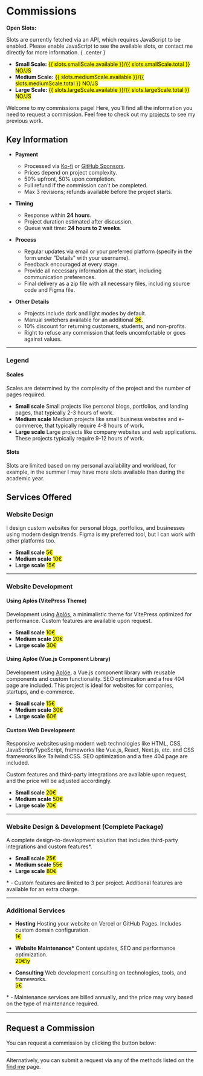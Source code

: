 # Commissions

**Open Slots:**

<noscript>

Slots are currently fetched via an API, which requires JavaScript to be enabled. Please enable JavaScript to see the available slots, or contact me directly for more information. { .center }

</noscript>

- **Small Scale:** <mark>{{ slots.smallScale.available }}/{{ slots.smallScale.total }} <noscript>NO/JS</noscript></mark>
- **Medium Scale:** <mark>{{ slots.mediumScale.available }}/{{ slots.mediumScale.total }} <noscript>NO/JS</noscript></mark>
- **Large Scale:** <mark>{{ slots.largeScale.available }}/{{ slots.largeScale.total }} <noscript>NO/JS</noscript></mark>

Welcome to my commissions page! Here, you'll find all the information you need to request a commission. Feel free to check out my [projects](/projects) to see my previous work.

## Key Information

<section class="non-cards non-cards-scroll">

- **Payment**

  - Processed via [Ko-fi](https://ko-fi.com/gxbsdev) or [GitHub Sponsors](https://github.com/sponsors/GabsEdits/).
  - Prices depend on project complexity.
  - 50% upfront, 50% upon completion.
  - Full refund if the commission can't be completed.
  - Max 3 revisions; refunds available before the project starts.

- **Timing**

  - Response within **24 hours**.
  - Project duration estimated after discussion.
  - Queue wait time: **24 hours to 2 weeks**.

- **Process**

  - Regular updates via email or your preferred platform (specify in the form under "Details" with your username).
  - Feedback encouraged at every stage.
  - Provide all necessary information at the start, including communication preferences.
  - Final delivery as a zip file with all necessary files, including source code and Figma file.

- **Other Details**

  - Projects include dark and light modes by default.
  - Manual switchers available for an additional <mark>3€</mark>.
  - 10% discount for returning customers, students, and non-profits.
  - Right to refuse any commission that feels uncomfortable or goes against values.

</section>

---

### Legend

#### Scales

Scales are determined by the complexity of the project and the number of pages required.

<section class="non-cards">

- **Small scale** Small projects like personal blogs, portfolios, and landing pages, that typically 2-3 hours of work.
- **Medium scale** Medium projects like small business websites and e-commerce, that typically require 4-8 hours of work.
- **Large scale** Large projects like company websites and web applications. These projects typically require 9-12 hours of work.

</section>

#### Slots

Slots are limited based on my personal availability and workload, for example, in the summer I may have more slots available than during the academic year.

## Services Offered

### Website Design

I design custom websites for personal blogs, portfolios, and businesses using modern design trends. Figma is my preferred tool, but I can work with other platforms too.

- **Small scale** <mark>5€</mark>
- **Medium scale** <mark>10€</mark>
- **Large scale** <mark>15€</mark>

---

### Website Development

#### Using Aplós (VitePress Theme)

Development using [Aplós](https://aplos.gxbs.dev), a minimalistic theme for VitePress optimized for performance. Custom features are available upon request.

- **Small scale** <mark>10€</mark>
- **Medium scale** <mark>20€</mark>
- **Large scale** <mark>30€</mark>

#### Using Aplóe (Vue.js Component Library)

Development using [Aplóe](https://aploe.gxbs.dev), a Vue.js component library with reusable components and custom functionality. SEO optimization and a free 404 page are included. This project is ideal for websites for companies, startups, and e-commerce.

- **Small scale** <mark>15€</mark>
- **Medium scale** <mark>30€</mark>
- **Large scale** <mark>60€</mark>

#### Custom Web Development

Responsive websites using modern web technologies like HTML, CSS, JavaScript/TypeScript, frameworks like Vue.js, React, Next.js, etc. and CSS
frameworks like Tailwind CSS. SEO optimization and a free 404 page are included.

Custom features and third-party integrations are available upon request, and the price will be adjusted accordingly.

- **Small scale** <mark>20€</mark>
- **Medium scale** <mark>50€</mark>
- **Large scale** <mark>70€</mark>

---

### Website Design & Development (Complete Package)

A complete design-to-development solution that includes third-party integrations and custom features\*.

- **Small scale** <mark>25€</mark>
- **Medium scale** <mark>55€</mark>
- **Large scale** <mark>80€</mark>

\* - Custom features are limited to 3 per project. Additional features are available for an extra charge.

---

### Additional Services

<section class="non-cards">

- **Hosting** Hosting your website on Vercel or GitHub Pages. Includes custom domain configuration.\
   <mark>1€</mark>

- **Website Maintenance\*** Content updates, SEO and performance optimization.\
   <mark>20€\y</mark>

- **Consulting** Web development consulting on technologies, tools, and frameworks.\
   <mark>5€</mark>

</section>

\* - Maintenance services are billed annually, and the price may vary based on the type of maintenance required.

---

## Request a Commission

You can request a commission by clicking the button below:

<CommissionForm />

---

Alternatively, you can submit a request via any of the methods listed on the [find me](/find) page.

<script setup lang="ts">
import { ref, onMounted } from 'vue';
import CommissionForm from './.vitepress/theme/CommissionsForm.vue';

const slots = ref({
  smallScale: {
    available: 0,
    total: 0
  },
  mediumScale: {
    available: 0,
    total: 0
  },
  largeScale: {
    available: 0,
    total: 0
  }
});

async function getSlots() {
  try {
    const response = await fetch('https://api.gxbs.dev/hire/slots', {
      headers: {
        "X-Source": "Cloudflare-Workers",
      },
    });

    if (!response.ok) {
      throw new Error('Failed to fetch slots');
    }

    const data = await response.json();
    const results = data.reduce((acc, slot) => {
      acc[slot.name.replace(" ", "").toLowerCase()] = {
        available: slot.available,
        total: slot.total
      };
      return acc;
    }, {});

    slots.value = {
      smallScale: results.smallscale,
      mediumScale: results.mediumscale,
      largeScale: results.largescale
    };
  } catch (error) {
    console.error('Error fetching slots:', error);
  }
}

onMounted(() => {
  getSlots();
});
</script>
